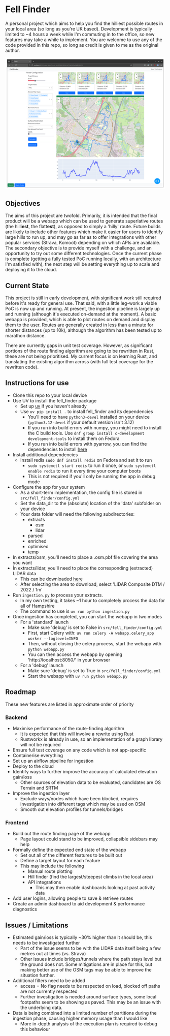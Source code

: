 # Fell Finder

A personal project which aims to help you find the hilliest possible routes in your local area (so long as you're UK based). Development is typically limited to ~4 hours a week while I'm commuting in to the office, so new features may take a while to implement. You are welcome to use any of the code provided in this repo, so long as credit is given to me as the original author.

![Webapp Preview](./assets/webapp_preview.png)

## Objectives

The aims of this project are twofold. Primarily, it is intended that the final product will be a webapp which can be used to generate superlative routes (the hilli**est**, the flatt**est**), as opposed to simply a 'hilly' route. Future builds are likely to include other features which make it easier for users to identify large hills to run up, and may go as far as to offer integrations with other popular services (Strava, Komoot) depending on which APIs are available.
The secondary objective is to provide myself with a challenge, and an opportunity to try out some different technologies. Once the current phase is complete (getting a fully tested PoC running locally, with an architecture I'm satisfied with), the next step will be setting everything up to scale and deploying it to the cloud.

## Current State

This project is still in early development, with significant work still required before it's ready for general use. That said, with a little leg-work a viable PoC is now up and running. At present, the ingestion pipeline is largely up and running (although it's executed on-demand at the moment). A basic webapp is provided, which is able to plot routes on demand and display them to the user. Routes are generally created in less than a minute for shorter distances (up to 10k), although the algorithm has been tested up to marathon distance.

There are currently gaps in unit test coverage. However, as significant portions of the route finding algorithm are going to be rewritten in Rust, these are not being prioritised. My current focus is on learning Rust, and translating the existing algorithm across (with full test coverage for the rewritten code).



## Instructions for use

* Clone this repo to your local device
* Use UV to install the fell_finder package
  * Set up [uv](https://docs.astral.sh/uv/) if you haven't already
  * Use `uv pip install .` to install fell_finder and its dependencies
    * You'll need to have `python3-devel` installed on your device (`python3.12-devel` if your default version isn't 3.12)
    * If you run into build errors with numpy, you might need to install the C build tools. Use `dnf group install c-development development-tools` to install them on Fedora
    * If you run into build errors with pyarrow, you can find the dependencies to install [here](https://arrow.apache.org/docs/developers/cpp/building.html)
* Install additional dependencies
  * Install redis `sudo dnf install redis` on Fedora and set it to run
    * `sudo systemctl start redis` to run it once, or `sudo systemctl enable redis` to run it every time your computer boots
    * This is not required if you'll only be running the app in debug mode
* Configure the app for your system
  * As a short-term implementation, the config file is stored in `src/fell_finder/config.yml`
  * Set the data_dir to the (absolute) location of the 'data' subfolder on your device
  * Your data folder will need the following subdirectories:
    * extracts
      * osm
      * lidar
    * parsed
    * enriched
    * optimised
    * temp
* In extracts/osm, you'll need to place a .osm.pbf file covering the area you want
* In extracts/lidar, you'll need to place the corresponding (extracted) LIDAR data
  * This can be downloaded [here](https://environment.data.gov.uk/survey)
  * After selecting the area to download, select 'LIDAR Composite DTM / 2022 / 1m'
* Run `ingestion.py` to process your extracts.
  * In my own testing, it takes ~1 hour to completely process the data for all of Hampshire
  * The command to use is `uv run python ingestion.py`
* Once ingestion has completed, you can start the webapp in two modes
  * For a 'standard' launch
    * Make sure 'debug' is set to False in `src/fell_finder/config.yml`
    * First, start Celery with: `uv run celery -A webapp.celery_app worker --loglevel=INFO`
    * Then, without closing the celery process, start the webapp with `python webapp.py`
    * You can then access the webapp by opening 'http://localhost:8050/' in your browser
  * For a 'debug' launch
    * Make sure 'debug' is set to True in `src/fell_finder/config.yml`
    * Start the webapp with `uv run python webapp.py`

## Roadmap

These new features are listed in approximate order of priority

### Backend

* Maximise performance of the route-finding algorithm
  * It is expected that this will involve a rewrite using Rust
  * Rustworkx is already in use, so an implementation of a graph library will not be required
* Ensure full test coverage on any code which is not app-specific
* Containerise everything
* Set up an airflow pipeline for ingestion
* Deploy to the cloud
* Identify ways to further improve the accuracy of calculated elevation gain/loss
  * Other sources of elevation data to be evaluated, candidates are OS Terrain and SRTM
* Improve the ingestion layer
  * Exclude ways/nodes which have been blocked, requires investigation into different tags which may be used on OSM
  * Smooth out elevation profiles for tunnels/bridges

### Frontend

* Build out the route finding page of the webapp
  * Page layout could stand to be improved, collapsible sidebars may help
* Formally define the expected end state of the webapp
  * Set out all of the different features to be built out
  * Define a target layout for each feature
  * This may include the following
    * Manual route plotting
    * Hill finder (find the largest/steepest climbs in the local area)
    * API integrations
      * This may then enable dashboards looking at past activity data
* Add user logins, allowing people to save & retrieve routes
* Create an admin dashboard to aid development & performance diagnostics


## Issues / Limitations

* Estimated gain/loss is typically ~30% higher than it should be, this needs to be investigated further
  * Part of the issue seems to be with the LIDAR data itself being a few metres out at times (vs. Strava)
  * Other issues include bridges/tunnels where the path stays level but the ground does not. Some mitigations are in place for this, but making better use of the OSM tags may be able to improve the situation further.
* Additional filters need to be added
  * access = No flag needs to be respected on load, blocked off paths are not currently respected
  * Further investigation is needed around surface types, some local footpaths seem to be showing as paved. This may be an issue with the underlying data.
* Data is being combined into a limited number of partitions during the ingestion phase, causing higher memory usage than I would like
  * More in-depth analysis of the execution plan is required to debug this behaviour